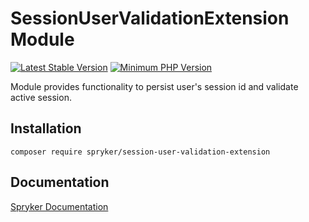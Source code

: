 # SessionUserValidationExtension Module
[![Latest Stable Version](https://poser.pugx.org/spryker/session-user-validation-extension/v/stable.svg)](https://packagist.org/packages/spryker/session-user-validation-extension)
[![Minimum PHP Version](https://img.shields.io/badge/php-%3E%3D%208.1-8892BF.svg)](https://php.net/)

Module provides functionality to persist user's session id and validate active session.

## Installation

```
composer require spryker/session-user-validation-extension
```

## Documentation

[Spryker Documentation](https://docs.spryker.com)
